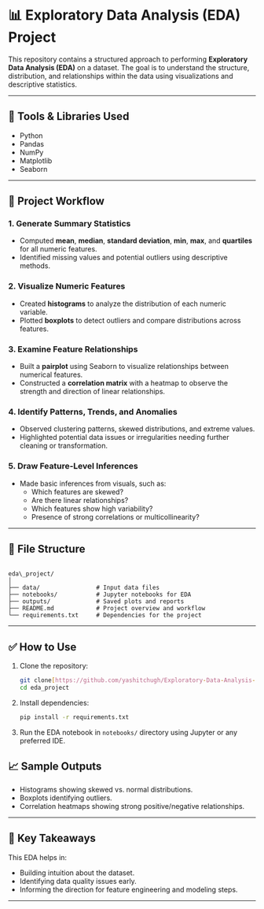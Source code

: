 # 📊 Exploratory Data Analysis (EDA) Project

This repository contains a structured approach to performing **Exploratory Data Analysis (EDA)** on a dataset. The goal is to understand the structure, distribution, and relationships within the data using visualizations and descriptive statistics.

---

## 🧰 Tools & Libraries Used

- Python
- Pandas
- NumPy
- Matplotlib
- Seaborn

---

## 📌 Project Workflow

### 1. Generate Summary Statistics
- Computed **mean**, **median**, **standard deviation**, **min**, **max**, and **quartiles** for all numeric features.
- Identified missing values and potential outliers using descriptive methods.

### 2. Visualize Numeric Features
- Created **histograms** to analyze the distribution of each numeric variable.
- Plotted **boxplots** to detect outliers and compare distributions across features.

### 3. Examine Feature Relationships
- Built a **pairplot** using Seaborn to visualize relationships between numerical features.
- Constructed a **correlation matrix** with a heatmap to observe the strength and direction of linear relationships.

### 4. Identify Patterns, Trends, and Anomalies
- Observed clustering patterns, skewed distributions, and extreme values.
- Highlighted potential data issues or irregularities needing further cleaning or transformation.

### 5. Draw Feature-Level Inferences
- Made basic inferences from visuals, such as:
  - Which features are skewed?
  - Are there linear relationships?
  - Which features show high variability?
  - Presence of strong correlations or multicollinearity?

---

## 📂 File Structure

```

eda\_project/
│
├── data/                # Input data files
├── notebooks/           # Jupyter notebooks for EDA
├── outputs/             # Saved plots and reports
├── README.md            # Project overview and workflow
└── requirements.txt     # Dependencies for the project

````

---

## ✅ How to Use

1. Clone the repository:
   ```bash
   git clone[https://github.com/yashitchugh/Exploratory-Data-Analysis-EDA-Project]
   cd eda_project


2. Install dependencies:

   ```bash
   pip install -r requirements.txt
   ```

3. Run the EDA notebook in `notebooks/` directory using Jupyter or any preferred IDE.


## 📈 Sample Outputs

* Histograms showing skewed vs. normal distributions.
* Boxplots identifying outliers.
* Correlation heatmaps showing strong positive/negative relationships.

---

## 🧠 Key Takeaways

This EDA helps in:

* Building intuition about the dataset.
* Identifying data quality issues early.
* Informing the direction for feature engineering and modeling steps.

---

 
